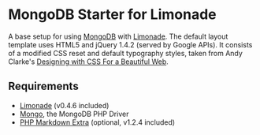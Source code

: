 # MongoDB Starter for Limonade

A base setup for using [MongoDB](http://www.mongodb.org/) with [Limonade](http://www.limonade-php.net/). The default layout template uses HTML5 and jQuery 1.4.2 (served by Google APIs). It consists of a modified CSS reset and default typography styles, taken from Andy Clarke's [Designing with CSS For a Beautiful Web](http://forabeautifulweb.com/).

## Requirements

* [Limonade](http://github.com/sofadesign/limonade "Limonade source on GitHub") (v0.4.6 included)
* [Mongo](http://us.php.net/manual/en/book.mongo.php "Official PHP docs for Mongo"), the MongoDB PHP Driver
* [PHP Markdown Extra](http://michelf.com/projects/php-markdown/ "PHP Markdown docs") (optional, v1.2.4 included)